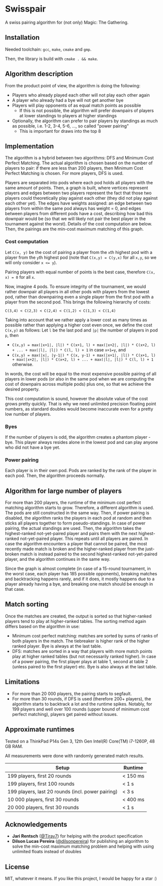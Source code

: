 # Swisspair

A swiss pairing algorithm for (not only) Magic: The Gathering.

## Installation

Needed toolchain: `gcc`, `make`, `cmake` and `gmp`.

Then, the library is build with `cmake . && make`.

## Algorithm description

From the product point of view, the algorithm is doing the following:
- Players who already played each other will not play each other again
- A player who already had a bye will not get another bye
- Players will play opponents of as equal match points as possible
  - If this is not possible, the algorithm will prefer downpairs of players at lower standings to players at higher standings
- Optionally, the algorithm can prefer to pair players by standings as much as possible, i.e. 1-2, 3-4, 5-6, ..., so called "power pairing"
  - This is important for draws into the top 8
 
## Implementation

The algorithm is a hybrid between two algorithms: DFS and Minimum Cost Perfect Matching. The actual algorithm is chosen based on the number of players to pair:
if there are less than 200 players, then Minimum Cost Perfect Matching is chosen. For more players, DFS is used.

Players are separated into pods where each pod holds all players with the same amount of points. Then, a graph is built, where vertices represent
players and edges between two players represent the fact that those two players could theoretically play against each other (they did not play against each other yet).
The edges have weights assigned: an edge between two players from within the same pod always has weight = 0, and edges between players from different pods have a cost,
describing how bad this downpair would be (so that we will likely not pair the best player in the tournament against the worst). Details of the cost computation are below.
Then, the pairings are the min-cost maximum matching of this graph.

### Cost computation

Let `C(x, y)` be the cost of pairing a player from the `x`th highest pod with a player from the `y`th highest pod (note that `C(x,y) = C(y,x)` for all `x,y`, so we will only consider `x <= y`).

Pairing players with equal number of points is the best case, therefore `C(x, x) = 0` for all `x`.

Now, imagine 4 pods. To ensure integrity of the tournament, we would rather downpair all players in all other pods with players from the lowest pod, rather than downpairing even a single player from the first pod with a player from the second pod. This brings the following
hierarchy of costs:

`C(3,4) < C(2,3) < C(2,4) < C(1,2) < C(1,3) < C(1,4)`

Taking into account that we rather apply a lower cost as many times as possible rather than applying a higher cost even once, we define the cost `C(x,y)` as follows: Let `l` be the last pod and `|p|` the number of players in pod `p`, 
then 
- `C(x,y) = max(|x+1|, |l|) * C(x+1, l) + max(|x+2|, |l|) * C(x+2, l) + ... + max(|l|, |l|) * C(l, l) + 1` in case `x+1=y`, and
- `C(x,y) = max(|x|, |y-1|) * C(x, y-1) + max(|x+1|, |l|) * C(x+1, l) + max(|x+2|, |l|) * C(x+2, l) + ... + max(|l|, |l|) * C(l, l) + 1` otherwise.

In words, the cost will be equal to the most expensive possible pairing of all players in lower pods (or also in the same pod when we are computing the cost of downpairs across multiple pods) plus one, so that we achieve the desired property.

This cost computation is sound, however the absolute value of the cost grows pretty quickly. That is why we need unlimited precision floating point numbers, as standard doubles would become inaccurate even for a pretty low number of players.

### Byes

If the number of players is odd, the algorithm creates a phantom player - bye. This player always resides alone in the lowest pod and can play anyone who did not have a bye yet.

### Power pairing

Each player is in their own pod. Pods are ranked by the rank of the player in each pod. Then, the algorithm proceeds normally.

## Algorithm for large number of players

For more than 200 players, the runtime of the minimum cost perfect matching algorithm starts to grow. Therefore, a different algorithm is used. The pods are still constructed in the same way. Then, if power pairing is
disabled, the algorithm ranks the players in each pod at random and then sticks all players together to form pseudo-standings. In case of power pairing, the actual standings are used. Then, the algorithm takes the highest-ranked not-yet-paired
player and pairs them with the next highest-ranked not-yet-paired player. This repeats until all players are paired. In case the algorithm encounters a player that cannot be paired, the most recently made match is broken and the higher-ranked
player from the just-broken match is instead paired to the second highest-ranked not-yet-paired player, and the algorithm continues in the same way.

Since the graph is almost complete (in case of a 15-round tournament, in the worst case, each player has 185 possible opponents), breaking matches and backtracking happens rarely, and if it does, it mostly happens due to a player already having
a bye, and breaking one match should be enough in that case.

## Match sorting

Once the matches are created, the output is sorted so that higher-ranked players tend to play at higher-ranked tables. The sorting method again differs based on the algorithm in use:
- Minimum cost perfect matching: matches are sorted by sums of ranks of both players in the match. The tiebreaker is higher rank of the higher ranked player. Bye is always at the last table.
- DFS: matches are sorted in a way that players with more match points play at higher ranked tables (but not necessarily ranked higher). In case of a power pairing, the first player plays at table 1, second at table 2 (unless paired to the first player)
etc. Bye is also always at the last table.

## Limitations

- For more than 20 000 players, the pairing starts to segfault.
- For more than 30 rounds, if DFS is used (therefore 200+ players), the algorithm starts to backtrack a lot and the runtime spikes.
Notably, for 199 players and well over 100 rounds (upper bound of minimum cost perfect matching), players get paired without issues.

## Approximate runtimes

Tested on a ThinkPad P14s Gen 3, 12th Gen Intel(R) Core(TM) i7-1260P, 48 GB RAM.

All measurements were done with randomly generated match results.

| Setup    | Runtime |
| -------- | ------- |
| 199 players, first 20 rounds  | < 150 ms    |
| 199 players, first 100 rounds  | < 1 s    |
| 199 players, last 20 rounds (incl. power pairing) | < 3 s     |
| 10 000 players, first 30 rounds    | < 400 ms    |
| 20 000 players, first 30 rounds    | < 1 s    |


## Acknowledgements

- **Jari Rentsch** ([@Tiray7](https://www.github.com/Tiray7)) for helping with the product specification
- **Dilson Lucas Pereira** ([@dilsonpereira](https://www.github.com/dilsonpereira)) for publishing an algorithm to solve the min-cost maximum matching problem and helping with using unlimited floats instead of doubles

## License

MIT, whatever it means. If you like this project, I would be happy for a star :)
